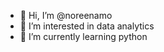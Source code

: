 - 👋 Hi, I’m @noreenamo
- 👀 I’m interested in data analytics
- 🌱 I’m currently learning python

<!---
noreenamo/noreenamo is a ✨ special ✨ repository because its `README.md` (this file) appears on your GitHub profile.
You can click the Preview link to take a look at your changes.
--->
